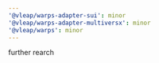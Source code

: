 ```yaml
---
'@vleap/warps-adapter-sui': minor
'@vleap/warps-adapter-multiversx': minor
'@vleap/warps': minor
---
```


further rearch
